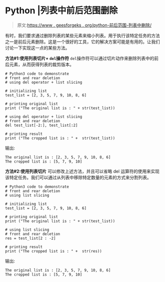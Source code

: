 # Python |列表中前后范围删除

> 原文:[https://www . geesforgeks . org/python-前后范围-列表中删除/](https://www.geeksforgeeks.org/python-front-and-rear-range-deletion-in-a-list/)

有时，我们要求通过删除列表的某些元素来缩小列表。用于执行该特定任务的方法之一是前后元素删除。这是一个很好的工具，它的解决方案可能是有用的。让我们讨论一下实现这一点的某些方法。

**方法#1:使用列表切片+ `del`操作符**
`del`操作符可以通过切片动作来删除列表中的前后元素，从而获得列表的裁剪版本。

```
# Python3 code to demonstrate 
# front and rear deletion 
# using del operator + list slicing

# initializing list 
test_list = [2, 3, 5, 7, 9, 10, 8, 6]

# printing original list
print ("The original list is : " + str(test_list))

# using del operator + list slicing
# front and rear deletion 
del test_list[-2:], test_list[:2]

# printing result 
print ("The cropped list is : " +  str(test_list))
```

输出:

```
The original list is : [2, 3, 5, 7, 9, 10, 8, 6]
The cropped list is : [5, 7, 9, 10]

```

**方法#2:使用列表切片**
可以修改上述方法，并且可以省略 del 运算符的使用来实现该特定任务。我们可以通过从列表中移除特定数量的元素的方式来分割列表。

```
# Python3 code to demonstrate 
# front and rear deletion 
# using list slicing

# initializing list 
test_list = [2, 3, 5, 7, 9, 10, 8, 6]

# printing original list
print ("The original list is : " + str(test_list))

# using list slicing
# front and rear deletion 
res = test_list[2 : -2]

# printing result 
print ("The cropped list is : " +  str(res))
```

输出:

```
The original list is : [2, 3, 5, 7, 9, 10, 8, 6]
The cropped list is : [5, 7, 9, 10]

```
